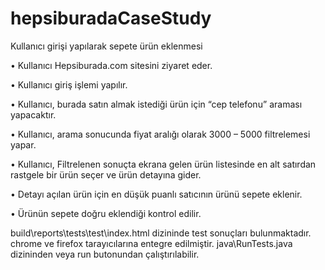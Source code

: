 # hepsiburadaCaseStudy

Kullanıcı girişi yapılarak sepete ürün eklenmesi

• Kullanıcı Hepsiburada.com sitesini ziyaret eder.

• Kullanıcı giriş işlemi yapılır.

• Kullanıcı, burada satın almak istediği ürün için “cep telefonu” araması yapacaktır.

• Kullanıcı, arama sonucunda fiyat aralığı olarak 3000 – 5000 filtrelemesi yapar.

• Kullanıcı, Filtrelenen sonuçta ekrana gelen ürün listesinde en alt satırdan rastgele bir ürün seçer ve ürün detayına gider.

• Detayı açılan ürün için en düşük puanlı satıcının ürünü sepete eklenir.

• Ürünün sepete doğru eklendiği kontrol edilir.

build\reports\tests\test\index.html dizininde test sonuçları bulunmaktadır.
chrome ve firefox tarayıcılarına entegre edilmiştir.
java\RunTests.java dizininden veya run butonundan çalıştırılabilir.
